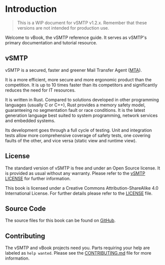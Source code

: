 # Introduction

> This is a WIP document for vSMTP v1.2.x. Remember that these versions are not intended for production use.

Welcome to vBook, the vSMTP reference guide.
It serves as vSMTP's primary documentation and tutorial resource.

## vSMTP

vSMTP is a secured, faster and greener Mail Transfer Agent ([MTA](./term/agent.md#mta-mail-transfer-agent)).

It is a more efficient, more secure and more ergonomic product than the competition. It is up to 10 times faster than its competitors and significantly reduces the need for IT resources.

It is written in Rust. Compared to solutions developed in other programming languages (usually C or C++), Rust provides a memory safety model, guaranteeing no segmentation fault or race conditions. It is the latest generation language best suited to system programming, network services and embedded systems.

Its development goes through a full cycle of testing. Unit and integration tests allow more comprehensive coverage of safety tests, one covering faults of the other, and vice versa (static view and runtime view).

## License

The standard version of vSMTP is free and under an Open Source license. It is provided as usual without any warranty. Please refer to the [vSMTP LICENSE][vSMTP LICENSE] for further information.

[vSMTP LICENSE]: https://github.com/viridIT/vSMTP/blob/main/LICENSE

This book is licensed under a Creative Commons Attribution-ShareAlike 4.0 International License. For further details please refer to the [LICENSE][License] file.

[License]: https://github.com/viridIT/vBook/blob/main/LICENSE

## Source Code

The source files for this book can be found on [GitHub][book].

[book]: https://github.com/viridIT/vBook

## Contributing

The vSMTP and vBook projects need you. Parts requiring your help are labeled as `help wanted`. Please see the [CONTRIBUTING.md][contrib] file for more information.

[contrib]: https://github.com/viridIT/vBook/blob/main/CONTRIBUTING.md
